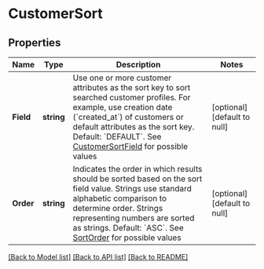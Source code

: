 # CustomerSort

## Properties
Name | Type | Description | Notes
------------ | ------------- | ------------- | -------------
**Field** | **string** |  Use one or more customer attributes as the sort key to sort searched customer profiles.  For example, use creation date (&#x60;created_at&#x60;) of customers or default attributes as the sort key.   Default: &#x60;DEFAULT&#x60;. See [CustomerSortField](#type-customersortfield) for possible values | [optional] [default to null]
**Order** | **string** | Indicates the order in which results should be sorted based on the sort field value. Strings use standard alphabetic comparison to determine order. Strings representing numbers are sorted as strings.  Default: &#x60;ASC&#x60;. See [SortOrder](#type-sortorder) for possible values | [optional] [default to null]

[[Back to Model list]](../README.md#documentation-for-models) [[Back to API list]](../README.md#documentation-for-api-endpoints) [[Back to README]](../README.md)

